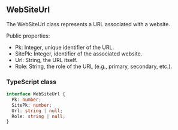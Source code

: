 ﻿## WebSiteUrl

The WebSiteUrl class represents a URL associated with a website.

Public properties:
- Pk: Integer, unique identifier of the URL.
- SitePk: Integer, identifier of the associated website.
- Url: String, the URL itself.
- Role: String, the role of the URL (e.g., primary, secondary, etc.).

### TypeScript class
```typescript
interface WebSiteUrl {
  Pk: number;
  SitePk: number;
  Url: string | null;
  Role: string | null;
}
```